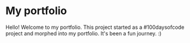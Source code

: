 # My portfolio
Hello! Welcome to my portfolio. This project started as a #100daysofcode project and morphed into my portfolio. It's been a fun journey. :)
